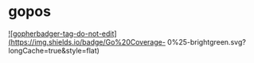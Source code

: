 # gopos


<a href='https://github.com/jpoles1/gopherbadger' target='_blank'>![gopherbadger-tag-do-not-edit](https://img.shields.io/badge/Go%20Coverage- 0%25-brightgreen.svg?longCache=true&style=flat)</a>

